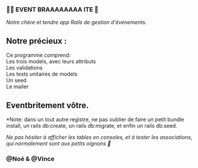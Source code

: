 
  ### 🕺🏻 EVENT BRAAAAAAAA ITE 🕺

  *Notre chère et tendre app Rails de gestion d'événements.*

  <h2> Notre précieux :</h2>

  Ce programme comprend:</br>
  Les trois models, avec leurs attributs</br>
  Les validations</br>
  Les tests unitaires de models</br>
  Un seed</br>
  Le mailer</br>

  <h2> Eventbritement vôtre.</h2>

  *Note: dans un tout autre registre, ne pas oublier de faire un petit bundle install, un rails db:create, un rails db:migrate, et enfin un rails db:seed.

  *Ne pas hésiter à afficher les tables en consoles, et à tester les associations, qui normalement sont aux petits oignons 🥙*

   ### @Noé & @Vince